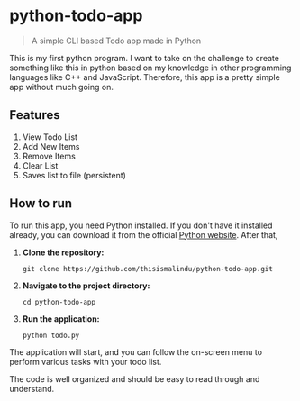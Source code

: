 # python-todo-app

> A simple CLI based Todo app made in Python

This is my first python program. I want to take on the challenge to create something like this in python based on my knowledge in other programming languages like C++ and JavaScript.
Therefore, this app is a pretty simple app without much going on.

## Features

1. View Todo List
2. Add New Items
3. Remove Items
4. Clear List
5. Saves list to file (persistent)

## How to run

To run this app, you need Python installed. If you don't have it installed already, you can download it from the official [Python website](https://www.python.org/downloads/).
After that,

1. **Clone the repository:**

   ```
   git clone https://github.com/thisismalindu/python-todo-app.git
   ```

2. **Navigate to the project directory:**

   ```
   cd python-todo-app
   ```

3. **Run the application:**
   ```
   python todo.py
   ```

The application will start, and you can follow the on-screen menu to perform various tasks with your todo list.

The code is well organized and should be easy to read through and understand.
